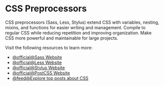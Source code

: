 # CSS Preprocessors

CSS preprocessors (Sass, Less, Stylus) extend CSS with variables, nesting, mixins, and functions for easier writing and management. Compile to regular CSS while reducing repetition and improving organization. Make CSS more powerful and maintainable for large projects.

Visit the following resources to learn more:

- [@official@Sass Website](https://sass-lang.com/)
- [@official@Less Website](https://lesscss.org/)
- [@official@Stylus Website](https://stylus-lang.com/)
- [@official@PostCSS Website](https://postcss.org/)
- [@feed@Explore top posts about CSS](https://app.daily.dev/tags/css?ref=roadmapsh)
